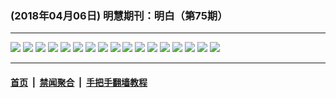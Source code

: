 ### (2018年04月06日) 明慧期刊：明白（第75期）

---

<img src="http://qikan.minghui.org/mhqkpage/qikanimage/2018/04/05/mingbai-75-read-online1.png"/> 

<img src="http://qikan.minghui.org/mhqkpage/qikanimage/2018/04/05/mingbai-75-read-online2.png"/> 

<img src="http://qikan.minghui.org/mhqkpage/qikanimage/2018/04/05/mingbai-75-read-online3.png"/> 

<img src="http://qikan.minghui.org/mhqkpage/qikanimage/2018/04/05/mingbai-75-read-online4.png"/> 

<img src="http://qikan.minghui.org/mhqkpage/qikanimage/2018/04/05/mingbai-75-read-online5.png"/> 

<img src="http://qikan.minghui.org/mhqkpage/qikanimage/2018/04/05/mingbai-75-read-online6.png"/> 

<img src="http://qikan.minghui.org/mhqkpage/qikanimage/2018/04/05/mingbai-75-read-online7.png"/> 

<img src="http://qikan.minghui.org/mhqkpage/qikanimage/2018/04/05/mingbai-75-read-online8.png"/> 

<img src="http://qikan.minghui.org/mhqkpage/qikanimage/2018/04/05/mingbai-75-read-online9.png"/> 

<img src="http://qikan.minghui.org/mhqkpage/qikanimage/2018/04/05/mingbai-75-read-online10.png"/> 

<img src="http://qikan.minghui.org/mhqkpage/qikanimage/2018/04/05/mingbai-75-read-online11.png"/> 

<img src="http://qikan.minghui.org/mhqkpage/qikanimage/2018/04/05/mingbai-75-read-online12.png"/> 

<img src="http://qikan.minghui.org/mhqkpage/qikanimage/2018/04/05/mingbai-75-read-online13.png"/> 

<img src="http://qikan.minghui.org/mhqkpage/qikanimage/2018/04/05/mingbai-75-read-online14.png"/> 

<img src="http://qikan.minghui.org/mhqkpage/qikanimage/2018/04/05/mingbai-75-read-online15.png"/> 

<img src="http://qikan.minghui.org/mhqkpage/qikanimage/2018/04/05/mingbai-75-read-online16.png"/> 

<img src="http://qikan.minghui.org/mhqkpage/qikanimage/2018/04/05/mingbai-75-read-online17.png"/> 



---

#### [首页](../../../..) &nbsp;|&nbsp; [禁闻聚合](https://github.com/gfw-breaker/banned-news) &nbsp;|&nbsp; [手把手翻墙教程](https://github.com/gfw-breaker/guides) 